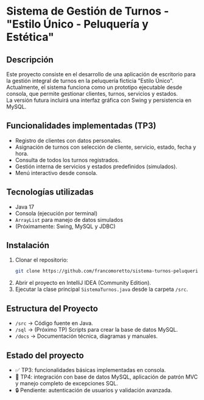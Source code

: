 # Sistema de Gestión de Turnos - "Estilo Único - Peluquería y Estética"

## Descripción

Este proyecto consiste en el desarrollo de una aplicación de escritorio para la gestión integral de turnos en la peluquería ficticia "Estilo Único".  
Actualmente, el sistema funciona como un prototipo ejecutable desde consola, que permite gestionar clientes, turnos, servicios y estados.  
La versión futura incluirá una interfaz gráfica con Swing y persistencia en MySQL.

## Funcionalidades implementadas (TP3)

- Registro de clientes con datos personales.
- Asignación de turnos con selección de cliente, servicio, estado, fecha y hora.
- Consulta de todos los turnos registrados.
- Gestión interna de servicios y estados predefinidos (simulados).
- Menú interactivo desde consola.

## Tecnologías utilizadas

- Java 17
- Consola (ejecución por terminal)
- `ArrayList` para manejo de datos simulados
- (Próximamente: Swing, MySQL y JDBC)

## Instalación

1. Clonar el repositorio:
   ```bash
   git clone https://github.com/francomoretto/sistema-turnos-peluqueria.git
   ```
2. Abrir el proyecto en IntelliJ IDEA (Community Edition).
3. Ejecutar la clase principal `SistemaTurnos.java` desde la carpeta `/src`.

## Estructura del Proyecto

- `/src` → Código fuente en Java.
- `/sql` → (Próximo TP) Scripts para crear la base de datos MySQL.
- `/docs` → Documentación técnica, diagramas y manuales.

## Estado del proyecto

- ✅ TP3: funcionalidades básicas implementadas en consola.
- 🔄 TP4: integración con base de datos MySQL, aplicación de patrón MVC y manejo completo de excepciones SQL.
- 🔒 Pendiente: autenticación de usuarios y validación avanzada.
